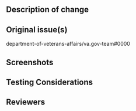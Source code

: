 ## Description of change
<!-- Please include a description of the change and context. What would a code reviewer, or a future dev, 
need to know about this PR in order to understand why this PR was created? This could include dependencies 
introduced, changes in behavior, pointers to more detailed documentation. The description should be more 
than a link to an issue.  -->

## Original issue(s)
department-of-veterans-affairs/va.gov-team#0000

## Screenshots
<!-- Please add screenshots as needed. Before/after if changes are to be compared by reviewers. -->

## Testing Considerations
<!-- Please describe testing done to verify the changes. What testing remains? Note edge cases, or special
situations that could not be tested during development. -->

## Reviewers
<!-- Please list ONLY specific folks who you think should be notified of this PR.
DF:
@bessgreen
@jmarchi
@keli13
@komaly15
@digitalken
@erikbreedlove
@BLevinger
@b-rocha

Ad Hoc:
@kreek (Alastair)
@jperk51 (Jayson)
@lexicalninja (Patrick S)
@jjulian (Jonathan)
-->
